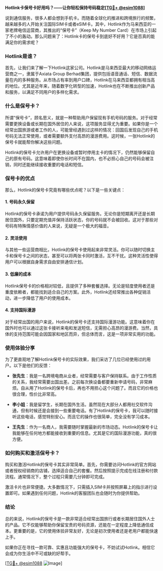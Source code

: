 **Hotlink卡保号卡好用吗？——让你轻松保持号码稳定[[TG💪+ @esim1088](https://t.me/s/esim1088)]**

说到通信服务，很多人都会想到手机卡。而随着全球化的推进和跨境旅行的频繁，越来越多的人开始关注国际SIM卡或者eSIM卡。其中，Hotlink作为马来西亚的一家老牌电信运营商，其推出的“保号卡”（Keep My Number Card）在市场上引起了不小的轰动。那么问题来了：Hotlink卡的保号卡到底好不好用？它是否真的能满足你的需求呢？

### Hotlink是谁？

首先，让我们来了解一下Hotlink这家公司。Hotlink是马来西亚最大的移动网络运营商之一，隶属于Axiata Group Berhad集团，提供包括语音通话、短信、数据流量在内的多种服务。从市场占有率到用户口碑，Hotlink在马来西亚都拥有相当高的地位。尤其是近年来，随着数字化转型的加速，Hotlink也在不断推出创新产品和服务，以满足不同用户的多样化需求。

### 什么是保号卡？

所谓“保号卡”，顾名思义，就是一种帮助用户保留现有手机号码的服务。对于经常需要更换设备或长期在国外居住的人来说，这项服务显得尤为重要。如果你是一个经常出国旅游或者工作的人，可能曾经遇到过这样的情况：回国后发现自己的手机号码无法正常使用，或者需要额外支付高昂的漫游费用。这时候，一张Hotlink的保号卡就能帮你解决这些问题。

Hotlink的保号卡允许用户在更换设备或暂时停用主卡的情况下，仍然能够保留自己的原有号码。这意味着即使你长时间不在国内，也不必担心自己的号码会被注销，同时还能继续接收重要的电话和短信。

### 保号卡的优点

那么，Hotlink的保号卡究竟有哪些优点呢？以下是一些关键点：

#### 1. **号码永久保留**
Hotlink的保号卡承诺为用户提供号码永久保留服务。无论你是短期离开还是长期居住国外，只要定期充值并保持活跃状态，你的号码就不会被回收。这对于那些对号码有特殊情感价值的人来说，无疑是一个极大的福音。

#### 2. **灵活使用**
与其他一些运营商相比，Hotlink的保号卡使用起来非常灵活。你可以随时切换主卡和保号卡之间的状态，甚至可以将两张卡同时激活，互不干扰。这种灵活性使得用户可以根据自身需求自由安排通信计划。

#### 3. **低廉的成本**
Hotlink保号卡的价格相对较低，且提供了多种套餐选择。无论是轻度使用者还是重度依赖者，都能找到适合自己的方案。此外，Hotlink还经常推出各种促销活动，进一步降低了用户的使用成本。

#### 4. **支持国际漫游**
对于经常出国的用户来说，Hotlink的保号卡还支持国际漫游功能。这意味着你在国外时也可以通过这张卡接听来电和发送短信，无需担心高昂的漫游费。当然，具体的支持范围可能会因国家和地区而异，但总体而言，这是一项非常实用的功能。

### 使用体验分享

为了更直观地了解Hotlink保号卡的实际效果，我们采访了几位已经使用过的用户。以下是他们的反馈：

- **张先生**：我是一名跨境电商从业者，经常需要与客户保持联系。由于工作性质的关系，我经常需要出国出差。之前每次换设备都要重新申请号码，非常麻烦。自从用了Hotlink的保号卡后，再也不用担心这个问题了。而且它的价格也很合理，性价比非常高。
  
- **李小姐**：我是留学生，长期在国外生活。虽然现在大部分人都用社交软件沟通，但有时候还是会接到一些重要电话。有了Hotlink的保号卡，我可以随时接听这些电话，感觉特别安心。而且它的操作也很简单，完全没有学习成本。

- **王先生**：作为一名商人，我需要随时掌握最新的市场动态。Hotlink的保号卡让我能够在任何地方都能接收到重要的信息。尤其是它的国际漫游功能，真的很方便。

### 如何购买和激活保号卡？

购买和激活Hotlink的保号卡其实非常简单。首先，你需要访问Hotlink的官方网站或者授权经销商的店铺，选择适合自己的套餐。然后按照提示完成在线注册和付款流程。通常情况下，整个过程只需要几分钟即可完成。

激活卡片也非常便捷。大多数情况下，只需插入SIM卡并按照屏幕上的指示进行设置即可。如果遇到任何问题，Hotlink的客服团队也会随时为你提供帮助。

### 结论

总的来说，Hotlink的保号卡是一款非常适合经常出国旅行或者长期居住国外人士的产品。它不仅能够帮助你保留宝贵的号码资源，还能在一定程度上降低通信成本。更重要的是，它的使用体验非常友好，无论是初次使用者还是老用户都能快速上手。

如果你正在寻找一款可靠、实惠且功能强大的保号卡，不妨试试Hotlink。相信它会成为你生活中不可或缺的好帮手。

[[TG💪+ @esim1088](https://t.me/s/esim1088) ![Image](https://i.postimg.cc/4NQfJmqS/Snipaste-2025-05-13-00-14-12.png)]